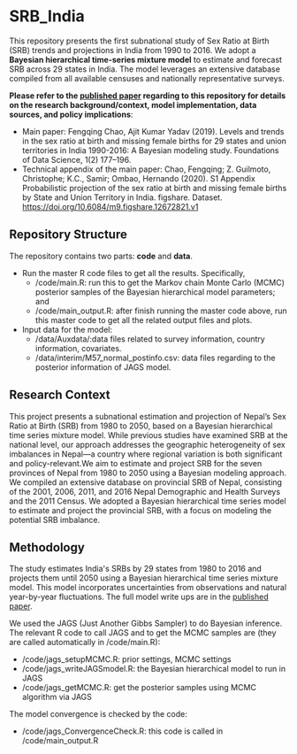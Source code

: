 # SRB_India
This repository presents the first subnational study of Sex Ratio at Birth (SRB) trends and projections in India from 1990 to 2016. We adopt a **Bayesian hierarchical time-series mixture model** to estimate and forecast SRB across 29 states in India. The model leverages an extensive database compiled from all available censuses and nationally representative surveys.

**Please refer to the [published paper](https://www.aimsciences.org/article/doi/10.3934/fods.2019008) regarding to this repository for details on the research background/context, model implementation, data sources, and policy implications**:

- Main paper:  Fengqing Chao, Ajit Kumar Yadav (2019). Levels and trends in the sex ratio at birth and missing female births for 29 states and union territories in India 1990-2016: A Bayesian modeling study. Foundations of Data Science, 1(2) 177–196.
- Technical appendix of the main paper: Chao, Fengqing; Z. Guilmoto, Christophe; K.C., Samir; Ombao, Hernando (2020). S1 Appendix Probabilistic projection of the sex ratio at birth and missing female births by State and Union Territory in India. figshare. Dataset. https://doi.org/10.6084/m9.figshare.12672821.v1

## Repository Structure

The repository contains two parts: **code** and **data**.

- Run the master R code files to get all the results. Specifically,
  - /code/main.R: run this to get the Markov chain Monte Carlo (MCMC) posterior samples of the Bayesian hierarchical model parameters; and
  - /code/main_output.R: after finish running the master code above, run this master code to get all the related output files and plots.
- Input data for the model:
  - /data/Auxdata/:data files related to survey information, country information, covariates.
  - /data/interim/M57_normal_postinfo.csv: data files regarding  to the posterior information of JAGS model. 

## Research Context

This project presents a subnational estimation and projection of Nepal’s Sex Ratio at Birth (SRB) from 1980 to 2050, based on a Bayesian hierarchical time series mixture model. While previous studies have examined SRB at the national level, our approach addresses the geographic heterogeneity of sex imbalances in Nepal—a country where regional variation is both significant and policy-relevant.We aim to estimate and project SRB for the seven provinces of Nepal from 1980 to 2050 using a Bayesian modeling approach. We compiled an extensive database on provincial SRB of Nepal, consisting of the 2001, 2006, 2011, and 2016 Nepal Demographic and Health Surveys and the 2011 Census. We adopted a Bayesian hierarchical time series model to estimate and project the provincial SRB, with a focus on modeling the potential SRB imbalance.

## Methodology

The study estimates India's SRBs by 29 states from 1980 to 2016 and projects them until 2050 using a Bayesian hierarchical time series mixture model. This model incorporates uncertainties from observations and natural year-by-year fluctuations. The full model write ups are in the [published paper](https://www.aimsciences.org/article/doi/10.3934/fods.2019008).

We used the JAGS (Just Another Gibbs Sampler) to do Bayesian inference. The relevant R code to call JAGS and to get the MCMC samples are (they are called automatically in /code/main.R):

- /code/jags_setupMCMC.R: prior settings, MCMC settings
- /code/jags_writeJAGSmodel.R: the Bayesian hierarchical model to run in JAGS
- /code/jags_getMCMC.R: get the posterior samples using MCMC algorithm via JAGS

The model convergence is checked by the code:

- /code/jags_ConvergenceCheck.R: this code is called in /code/main_output.R
